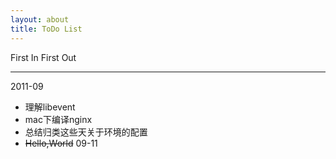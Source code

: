 ```yaml
---
layout: about
title: ToDo List
---
```

First In First Out  

***
2011-09  
* 理解libevent
* mac下编译nginx
* 总结归类这些天关于环境的配置
* <strike>Hello,World</strike> 09-11
